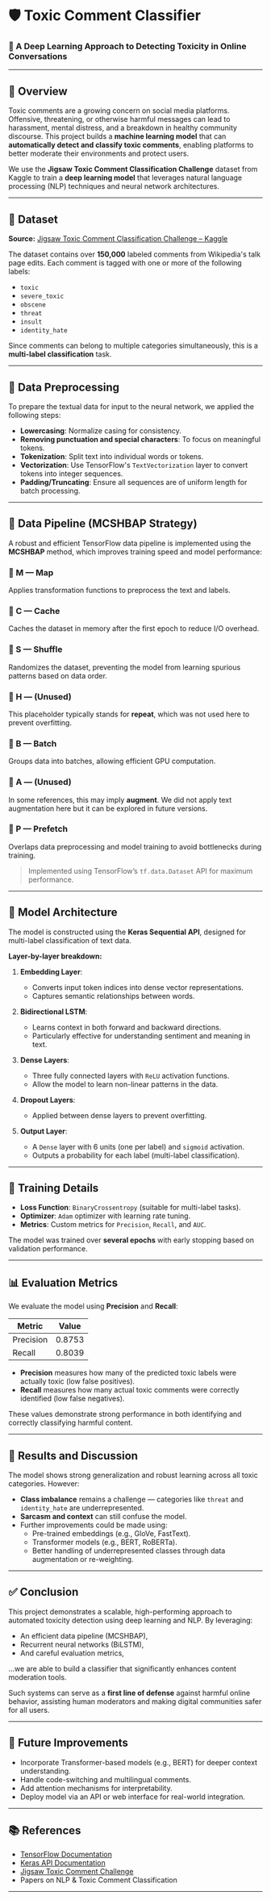 # 🛡️ Toxic Comment Classifier

### 🤖 A Deep Learning Approach to Detecting Toxicity in Online Conversations

---

## 📌 Overview

Toxic comments are a growing concern on social media platforms. Offensive, threatening, or otherwise harmful messages can lead to harassment, mental distress, and a breakdown in healthy community discourse. This project builds a **machine learning model** that can **automatically detect and classify toxic comments**, enabling platforms to better moderate their environments and protect users.

We use the **Jigsaw Toxic Comment Classification Challenge** dataset from Kaggle to train a **deep learning model** that leverages natural language processing (NLP) techniques and neural network architectures.

---

## 📂 Dataset

**Source:** [Jigsaw Toxic Comment Classification Challenge – Kaggle](https://www.kaggle.com/c/jigsaw-toxic-comment-classification-challenge/data)

The dataset contains over **150,000** labeled comments from Wikipedia's talk page edits. Each comment is tagged with one or more of the following labels:

- `toxic`
- `severe_toxic`
- `obscene`
- `threat`
- `insult`
- `identity_hate`

Since comments can belong to multiple categories simultaneously, this is a **multi-label classification** task.

---

## 🧼 Data Preprocessing

To prepare the textual data for input to the neural network, we applied the following steps:

- **Lowercasing**: Normalize casing for consistency.
- **Removing punctuation and special characters**: To focus on meaningful tokens.
- **Tokenization**: Split text into individual words or tokens.
- **Vectorization**: Use TensorFlow's `TextVectorization` layer to convert tokens into integer sequences.
- **Padding/Truncating**: Ensure all sequences are of uniform length for batch processing.

---

## 🔁 Data Pipeline (MCSHBAP Strategy)

A robust and efficient TensorFlow data pipeline is implemented using the **MCSHBAP** method, which improves training speed and model performance:

### 🔹 M — Map
Applies transformation functions to preprocess the text and labels.

### 🔹 C — Cache
Caches the dataset in memory after the first epoch to reduce I/O overhead.

### 🔹 S — Shuffle
Randomizes the dataset, preventing the model from learning spurious patterns based on data order.

### 🔹 H — (Unused)
This placeholder typically stands for **repeat**, which was not used here to prevent overfitting.

### 🔹 B — Batch
Groups data into batches, allowing efficient GPU computation.

### 🔹 A — (Unused)
In some references, this may imply **augment**. We did not apply text augmentation here but it can be explored in future versions.

### 🔹 P — Prefetch
Overlaps data preprocessing and model training to avoid bottlenecks during training.

> Implemented using TensorFlow’s `tf.data.Dataset` API for maximum performance.

---

## 🧠 Model Architecture

The model is constructed using the **Keras Sequential API**, designed for multi-label classification of text data.

**Layer-by-layer breakdown:**

1. **Embedding Layer**:
   - Converts input token indices into dense vector representations.
   - Captures semantic relationships between words.

2. **Bidirectional LSTM**:
   - Learns context in both forward and backward directions.
   - Particularly effective for understanding sentiment and meaning in text.

3. **Dense Layers**:
   - Three fully connected layers with `ReLU` activation functions.
   - Allow the model to learn non-linear patterns in the data.

4. **Dropout Layers**:
   - Applied between dense layers to prevent overfitting.

5. **Output Layer**:
   - A `Dense` layer with 6 units (one per label) and `sigmoid` activation.
   - Outputs a probability for each label (multi-label classification).

---

## 🧪 Training Details

- **Loss Function**: `BinaryCrossentropy` (suitable for multi-label tasks).
- **Optimizer**: `Adam` optimizer with learning rate tuning.
- **Metrics**: Custom metrics for `Precision`, `Recall`, and `AUC`.

The model was trained over **several epochs** with early stopping based on validation performance.

---

## 📊 Evaluation Metrics

We evaluate the model using **Precision** and **Recall**:

| Metric   | Value   |
|----------|---------|
| Precision | 0.8753 |
| Recall    | 0.8039 |

- **Precision** measures how many of the predicted toxic labels were actually toxic (low false positives).
- **Recall** measures how many actual toxic comments were correctly identified (low false negatives).

These values demonstrate strong performance in both identifying and correctly classifying harmful content.

---

## 🧾 Results and Discussion

The model shows strong generalization and robust learning across all toxic categories. However:

- **Class imbalance** remains a challenge — categories like `threat` and `identity_hate` are underrepresented.
- **Sarcasm and context** can still confuse the model.
- Further improvements could be made using:
  - Pre-trained embeddings (e.g., GloVe, FastText).
  - Transformer models (e.g., BERT, RoBERTa).
  - Better handling of underrepresented classes through data augmentation or re-weighting.

---

## ✅ Conclusion

This project demonstrates a scalable, high-performing approach to automated toxicity detection using deep learning and NLP. By leveraging:

- An efficient data pipeline (MCSHBAP),
- Recurrent neural networks (BiLSTM),
- And careful evaluation metrics,

...we are able to build a classifier that significantly enhances content moderation tools.

Such systems can serve as a **first line of defense** against harmful online behavior, assisting human moderators and making digital communities safer for all users.

---

## 📌 Future Improvements

- Incorporate Transformer-based models (e.g., BERT) for deeper context understanding.
- Handle code-switching and multilingual comments.
- Add attention mechanisms for interpretability.
- Deploy model via an API or web interface for real-world integration.

---

## 📚 References

- [TensorFlow Documentation](https://www.tensorflow.org/)
- [Keras API Documentation](https://keras.io/)
- [Jigsaw Toxic Comment Challenge](https://www.kaggle.com/c/jigsaw-toxic-comment-classification-challenge)
- Papers on NLP & Toxic Comment Classification

---
